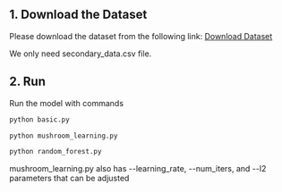 ## 1. Download the Dataset
Please download the dataset from the following link:
[Download Dataset](https://archive.ics.uci.edu/dataset/848/secondary+mushroom+dataset)

We only need secondary_data.csv file.

## 2. Run
Run the model with commands 
```bash
python basic.py
```
```bash
python mushroom_learning.py
```
```bash
python random_forest.py
```

mushroom_learning.py also has --learning_rate, --num_iters, and --l2 parameters that can be adjusted 
